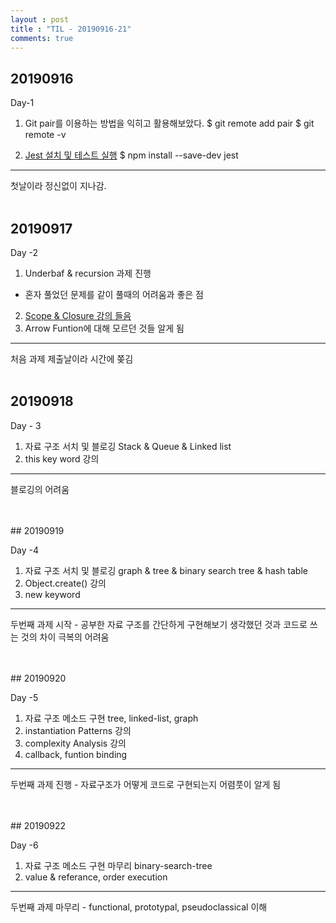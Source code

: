 ```yaml
---
layout : post
title : "TIL - 20190916-21"
comments: true
---
```

## 20190916

Day-1

1. Git pair를 이용하는 방법을 익히고 활용해보았다.
 $ git remote add pair <repr Url of pair fork>
 $ git remote -v

2. [Jest 설치 및 테스트 실행](https://jestjs.io/docs/en/getting-started)
$ npm install --save-dev jest

---
첫날이라 정신없이 지나감.
<br/>
<br/>

## 20190917 

Day -2

1. Underbaf & recursion 과제 진행
- 혼자 풀었던 문제를 같이 풀때의 어려움과 좋은 점

2. [Scope & Closure 강의 들음](https://poiemaweb.com/es6-block-scope)
3. Arrow Funtion에 대해 모르던 것들 알게 됨


---
처음 과제 제출날이라 시간에 쫒김
<br/>
<br/>

## 20190918

Day - 3

1. 자료 구조 서치 및 블로깅 Stack & Queue & Linked list
2. this key word 강의


---
블로깅의 어려움

<br/>
<br/>
## 20190919

Day -4
1. 자료 구조 서치 및 블로깅 graph & tree & binary search tree & hash table
2. Object.create() 강의
3. new keyword

---
두번째 과제 시작 - 공부한 자료 구조를 간단하게 구현해보기 생각했던 것과 코드로 쓰는 것의 차이 극복의 어려움


<br/>
<br/>
## 20190920

Day -5
1. 자료 구조 메소드 구현 tree, linked-list, graph
2. instantiation Patterns 강의
3. complexity Analysis 강의
4. callback, funtion binding

---
두번째 과제 진행 - 자료구조가 어떻게 코드로 구현되는지 어렴풋이 알게 됨



<br/>
<br/>
## 20190922

Day -6
1. 자료 구조 메소드 구현 마무리 binary-search-tree
2. value & referance, order execution

---
두번째 과제 마무리 - functional, prototypal, pseudoclassical 이해 